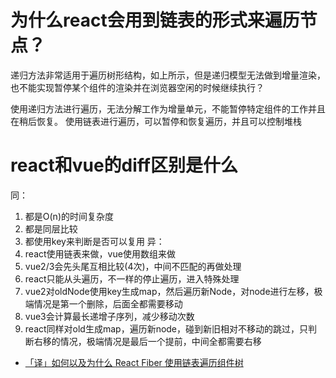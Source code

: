 # 为什么react会用到链表的形式来遍历节点？
递归方法非常适用于遍历树形结构，如上所示，但是递归模型无法做到增量渲染，也不能实现暂停某个组件的渲染并在浏览器空闲的时候继续执行？

使用递归方法进行遍历，无法分解工作为增量单元，不能暂停特定组件的工作并且在稍后恢复。
使用链表进行遍历，可以暂停和恢复遍历，并且可以控制堆栈

# react和vue的diff区别是什么
同：
1. 都是O(n)的时间复杂度
2. 都是同层比较
2. 都使用key来判断是否可以复用
异：
1. react使用链表来做，vue使用数组来做
2. vue2/3会先头尾互相比较(4次)，中间不匹配的再做处理
3. react只能从头遍历，不一样的停止遍历，进入特殊处理
4. vue2对oldNode使用key生成map，然后遍历新Node，对node进行左移，极端情况是第一个删除，后面全都需要移动
5. vue3会计算最长递增子序列，减少移动次数
6. react同样对old生成map，遍历新node，碰到新旧相对不移动的跳过，只判断右移的情况，极端情况是最后一个提前，中间全都需要右移



- [「译」如何以及为什么 React Fiber 使用链表遍历组件树](https://juejin.cn/post/6844903753347252237?from=search-suggest)